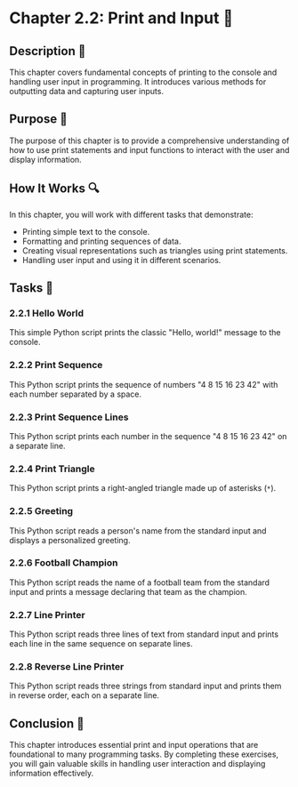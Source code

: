 # Chapter 2.2: Print and Input 📜

## Description 📝
This chapter covers fundamental concepts of printing to the console and handling user input in programming.
It introduces various methods for outputting data and capturing user inputs.

## Purpose 🎯
The purpose of this chapter is to provide a comprehensive understanding of how to use print statements and input functions to interact with the user and display information.

## How It Works 🔍
In this chapter, you will work with different tasks that demonstrate:
- Printing simple text to the console.
- Formatting and printing sequences of data.
- Creating visual representations such as triangles using print statements.
- Handling user input and using it in different scenarios.

## Tasks 📜

### 2.2.1 Hello World
This simple Python script prints the classic "Hello, world!" message to the console.

### 2.2.2 Print Sequence
This Python script prints the sequence of numbers "4 8 15 16 23 42" with each number separated by a space.

### 2.2.3 Print Sequence Lines
This Python script prints each number in the sequence "4 8 15 16 23 42" on a separate line.

### 2.2.4 Print Triangle
This Python script prints a right-angled triangle made up of asterisks (`*`).

### 2.2.5 Greeting
This Python script reads a person's name from the standard input and displays a personalized greeting.

### 2.2.6 Football Champion
This Python script reads the name of a football team from the standard input and prints a message declaring that team as the champion.

### 2.2.7 Line Printer
This Python script reads three lines of text from standard input and prints each line in the same sequence on separate lines.

### 2.2.8 Reverse Line Printer
This Python script reads three strings from standard input and prints them in reverse order, each on a separate line.

## Conclusion 🚀
This chapter introduces essential print and input operations that are foundational to many programming tasks.
By completing these exercises, you will gain valuable skills in handling user interaction and displaying information effectively.